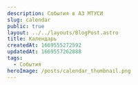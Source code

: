 ```yaml
---
description: События в АЗ МТУСИ
slug: calendar
public: true
layout: ../../layouts/BlogPost.astro
title: Календарь
createdAt: 1669555272592
updatedAt: 1669557262888
tags:
  - События
heroImage: /posts/calendar_thumbnail.png
---
```


